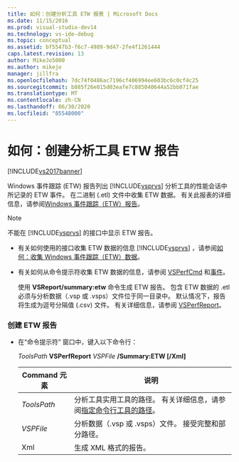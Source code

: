 ```yaml
---
title: 如何：创建分析工具 ETW 报表 | Microsoft Docs
ms.date: 11/15/2016
ms.prod: visual-studio-dev14
ms.technology: vs-ide-debug
ms.topic: conceptual
ms.assetid: bf5547b3-f6c7-4989-9d47-2fe4f1261444
caps.latest.revision: 13
author: MikeJo5000
ms.author: mikejo
manager: jillfra
ms.openlocfilehash: 7dc74f0486ac7196cf406994ee603bc6c0cf4c25
ms.sourcegitcommit: b885f26e015d03eafe7c885040644a52bb071fae
ms.translationtype: MT
ms.contentlocale: zh-CN
ms.lasthandoff: 06/30/2020
ms.locfileid: "85548000"
---
```

# <a name="how-to-create-a-profiling-tools-etw-report"></a>如何：创建分析工具 ETW 报告
[!INCLUDE[vs2017banner](../includes/vs2017banner.md)]

Windows 事件跟踪 (ETW) 报告列出 [!INCLUDE[vsprvs](../includes/vsprvs-md.md)] 分析工具的性能会话中所记录的 ETW 事件。 在二进制 (.etl) 文件中收集 ETW 数据。 有关此报表的详细信息，请参阅[Windows 事件跟踪（ETW）报告](../profiling/event-tracing-for-windows-etw-report.md)。  
  
> [!NOTE]
> 不能在 [!INCLUDE[vsprvs](../includes/vsprvs-md.md)] 的接口中显示 ETW 报告。  
  
- 有关如何使用的接口收集 ETW 数据的信息 [!INCLUDE[vsprvs](../includes/vsprvs-md.md)] ，请参阅[如何：收集 Windows 事件跟踪（ETW）数据](../profiling/how-to-collect-event-tracing-for-windows-etw-data.md)。  
  
- 有关如何从命令提示符收集 ETW 数据的信息，请参阅 [VSPerfCmd](../profiling/vsperfcmd.md) 和[事件](../profiling/events-vsperfcmd.md)。  
  
  使用 **VSReport/summary:etw** 命令生成 ETW 报告。 包含 ETW 数据的 .etl 必须与分析数据（.vsp 或 .vsps）文件位于同一目录中。 默认情况下，报告将生成为逗号分隔值 (.csv) 文件。 有关详细信息，请参阅 [VSPerfReport](../profiling/vsperfreport.md)。  
  
### <a name="to-generate-an-etw-report"></a>创建 ETW 报告  
  
- 在“命令提示符”  窗口中，键入以下命令行：  
  
     *ToolsPath* **VSPerfReport** *VSPFile*  **/Summary:ETW [/Xml]**  
  
    |Command 元素|说明|  
    |-|-|  
    |*ToolsPath*|分析工具实用工具的路径。 有关详细信息，请参阅[指定命令行工具的路径](../profiling/specifying-the-path-to-profiling-tools-command-line-tools.md)。|  
    |*VSPFile*|分析数据（.vsp 或 .vsps）文件。 接受完整和部分路径。|  
    |Xml|生成 XML 格式的报告。|
